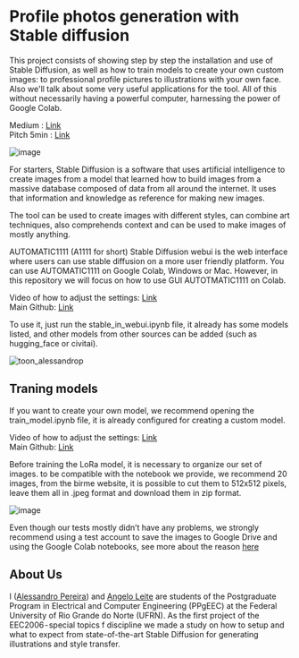 # Profile photos generation with Stable diffusion
This project consists of showing step by step the installation and use of Stable Diffusion, as well as how to train models to create your own custom images: to professional profile pictures to illustrations with your own face. Also we'll talk about some very useful applications for the tool. All of this without necessarily having a powerful computer, harnessing the power of Google Colab.

Medium : [Link](https://medium.com/@alessandro.pereira.700/%EF%B8%8F-profile-photos-generation-with-stable-diffusion-3863cb234383)   
Pitch 5min : [Link](https://www.loom.com/share/65f7455a9b0e4ba38b2290d3760e8469)

![image](https://github.com/AlessandroPTSN/stable_diffusion_in_colab/assets/50224653/f4ea465c-9291-4237-b8cf-c37c7fafa47c)

For starters, Stable Diffusion is a software that uses artificial intelligence to create images from a model that learned how to build images from a massive database composed of data from all around the internet. It uses that information and knowledge as reference for making new images.

The tool can be used to create images with different styles, can combine art techniques, also comprehends context and can be used to make images of mostly anything.

AUTOMATIC1111 (A1111 for short) Stable Diffusion webui is the web interface where users can use stable diffusion on a more user friendly platform. You can use AUTOMATIC1111 on Google Colab, Windows or Mac. However, in this repository we will focus on how to use GUI AUTOTMATIC1111 on Colab.

Video of how to adjust the settings: [Link](https://www.youtube.com/watch?v=X-mgG79HOZM)  
Main Github: [Link](https://github.com/nolanaatama/sd-1click-colab)  

To use it, just run the stable_in_webui.ipynb file, it already has some models listed, and other models from other sources can be added (such as hugging_face or civitai).  

![toon_alessandrop](https://github.com/AlessandroPTSN/stable_diffusion_in_colab/assets/50224653/d2202c2e-ae35-43f0-8ee1-900972d5586f)



## Traning models

If you want to create your own model, we recommend opening the train_model.ipynb file, it is already configured for creating a custom model.  

Video of how to adjust the settings: [Link](https://www.youtube.com/watch?v=UoQIVNjOPsI)   
Main Github: [Link](https://github.com/Linaqruf/kohya-trainer)

Before training the LoRa model, it is necessary to organize our set of images. to be compatible with the notebook we provide, we recommend 20 images, from the birme website, it is possible to cut them to 512x512 pixels, leave them all in .jpeg format and download them in zip format.

![image](https://github.com/AlessandroPTSN/stable_diffusion_in_colab/assets/50224653/823f2027-1278-42b4-b3b4-0a48448a608a)

Even though our tests mostly didn’t have any problems, we strongly recommend using a test account to save the images to Google Drive and using the Google Colab notebooks, see more about the reason [here](https://www.reddit.com/r/StableDiffusion/comments/12t8tc7/is_colab_going_to_start_banning_people_who_use_it/)

## About Us
I ([Alessandro Pereira](https://github.com/AlessandroPTSN)) and [Angelo Leite](https://github.com/angelolmg)  are students of the Postgraduate Program in Electrical and Computer Engineering (PPgEEC) at the Federal University of Rio Grande do Norte (UFRN). As the first project of the EEC2006 - special topics f discipline we made a study on how to setup and what to expect from state-of-the-art Stable Diffusion for generating illustrations and style transfer.
